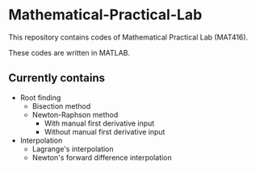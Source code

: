 # Mathematical-Practical-Lab

This repository contains codes of Mathematical Practical Lab (MAT416).

These codes are written in MATLAB.

## Currently contains

* Root finding
    * Bisection method
    * Newton-Raphson method
        * With manual first derivative input
        * Without manual first derivative input
* Interpolation
    * Lagrange's interpolation
    * Newton's forward difference interpolation